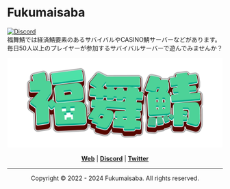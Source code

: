 # Fukumaisaba
[![Discord](https://img.shields.io/discord/976737865671270411?label=Discord&color=5865F2)](https://dc.fukumaisaba.net)  
福舞鯖では経済鯖要素のあるサバイバルやCASINO鯖サーバーなどがあります。  
毎日50人以上のプレイヤーが参加するサバイバルサーバーで遊んでみませんか？

![](/profile/logo.png)
<p align="center"><strong><a href="https://fukumaisaba.net/">Web</a></strong> | <strong><a href="https://dc.fukumaisaba.net">Discord</a></strong> | <strong><a href="https://twitter.com/fukumaisaba">Twitter</a></strong></p>

-----

<p align="center">Copyright © 2022 - 2024 Fukumaisaba. All rights reserved.</p>

